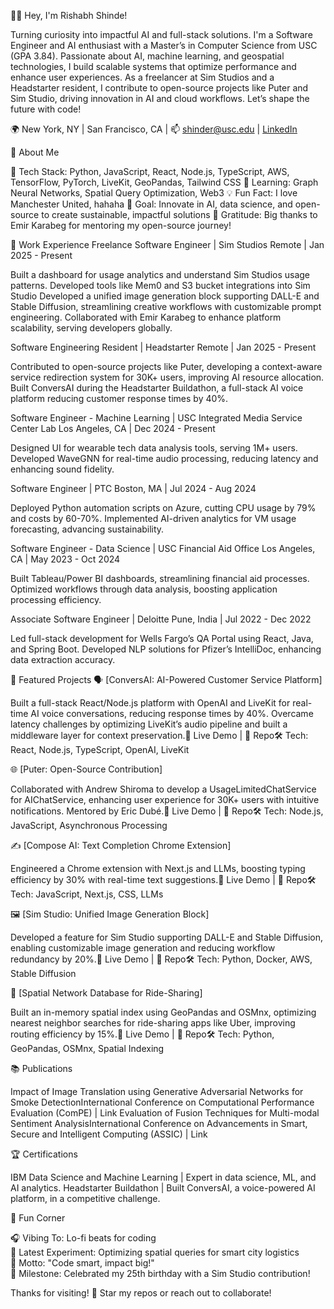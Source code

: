 
  


👨‍💻 Hey, I'm Rishabh Shinde!

  Turning curiosity into impactful AI and full-stack solutions.
  I'm a Software Engineer and AI enthusiast with a Master’s in Computer Science from USC (GPA 3.84). Passionate about AI, machine learning, and geospatial technologies, I build scalable systems that optimize performance and enhance user experiences. As a freelancer at Sim Studios and a Headstarter resident, I contribute to open-source projects like Puter and Sim Studio, driving innovation in AI and cloud workflows. Let’s shape the future with code!



  🌍 New York, NY | San Francisco, CA | 📫 shinder@usc.edu | [LinkedIn](https://www.linkedin.com/in/rishabh-shinde/) 



  
  
  



🌟 About Me

🔧 Tech Stack: Python, JavaScript, React, Node.js, TypeScript, AWS, TensorFlow, PyTorch, LiveKit, GeoPandas, Tailwind CSS
🌱 Learning: Graph Neural Networks, Spatial Query Optimization, Web3
💡 Fun Fact: I love Manchester United, hahaha
🎯 Goal: Innovate in AI, data science, and open-source to create sustainable, impactful solutions
🙌 Gratitude: Big thanks to Emir Karabeg for mentoring my open-source journey!


  


💼 Work Experience
Freelance Software Engineer | Sim Studios
Remote | Jan 2025 - Present

Built a dashboard for usage analytics and understand Sim Studios usage patterns.
Developed tools like Mem0 and S3 bucket integrations into Sim Studio
Developed a unified image generation block supporting DALL-E and Stable Diffusion, streamlining creative workflows with customizable prompt engineering.
Collaborated with Emir Karabeg to enhance platform scalability, serving developers globally.

Software Engineering Resident | Headstarter
Remote | Jan 2025 - Present

Contributed to open-source projects like Puter, developing a context-aware service redirection system for 30K+ users, improving AI resource allocation.
Built ConversAI during the Headstarter Buildathon, a full-stack AI voice platform reducing customer response times by 40%.

Software Engineer - Machine Learning | USC Integrated Media Service Center Lab
Los Angeles, CA | Dec 2024 - Present

Designed UI for wearable tech data analysis tools, serving 1M+ users.
Developed WaveGNN for real-time audio processing, reducing latency and enhancing sound fidelity.

Software Engineer | PTC
Boston, MA | Jul 2024 - Aug 2024

Deployed Python automation scripts on Azure, cutting CPU usage by 79% and costs by 60-70%.
Implemented AI-driven analytics for VM usage forecasting, advancing sustainability.

Software Engineer - Data Science | USC Financial Aid Office
Los Angeles, CA | May 2023 - Oct 2024

Built Tableau/Power BI dashboards, streamlining financial aid processes.
Optimized workflows through data analysis, boosting application processing efficiency.

Associate Software Engineer | Deloitte
Pune, India | Jul 2022 - Dec 2022

Led full-stack development for Wells Fargo’s QA Portal using React, Java, and Spring Boot.
Developed NLP solutions for Pfizer’s IntelliDoc, enhancing data extraction accuracy.


🌟 Featured Projects
🗣️ [ConversAI: AI-Powered Customer Service Platform]

Built a full-stack React/Node.js platform with OpenAI and LiveKit for real-time AI voice conversations, reducing response times by 40%. Overcame latency challenges by optimizing LiveKit’s audio pipeline and built a middleware layer for context preservation.🔗 Live Demo | 📂 Repo🛠️ Tech: React, Node.js, TypeScript, OpenAI, LiveKit

🌐 [Puter: Open-Source Contribution]

Collaborated with Andrew Shiroma to develop a UsageLimitedChatService for AIChatService, enhancing user experience for 30K+ users with intuitive notifications. Mentored by Eric Dubé.🔗 Live Demo | 📂 Repo🛠️ Tech: Node.js, JavaScript, Asynchronous Processing

✍️ [Compose AI: Text Completion Chrome Extension]

Engineered a Chrome extension with Next.js and LLMs, boosting typing efficiency by 30% with real-time text suggestions.🔗 Live Demo | 📂 Repo🛠️ Tech: JavaScript, Next.js, CSS, LLMs

🖼️ [Sim Studio: Unified Image Generation Block]

Developed a feature for Sim Studio supporting DALL-E and Stable Diffusion, enabling customizable image generation and reducing workflow redundancy by 20%.🔗 Live Demo | 📂 Repo🛠️ Tech: Python, Docker, AWS, Stable Diffusion

🚗 [Spatial Network Database for Ride-Sharing]

Built an in-memory spatial index using GeoPandas and OSMnx, optimizing nearest neighbor searches for ride-sharing apps like Uber, improving routing efficiency by 15%.🔗 Live Demo | 📂 Repo🛠️ Tech: Python, GeoPandas, OSMnx, Spatial Indexing


  



📚 Publications

Impact of Image Translation using Generative Adversarial Networks for Smoke DetectionInternational Conference on Computational Performance Evaluation (ComPE) | Link
Evaluation of Fusion Techniques for Multi-modal Sentiment AnalysisInternational Conference on Advancements in Smart, Secure and Intelligent Computing (ASSIC) | Link


🏆 Certifications

IBM Data Science and Machine Learning | Expert in data science, ML, and AI analytics.
Headstarter Buildathon | Built ConversAI, a voice-powered AI platform, in a competitive challenge.


  




🎉 Fun Corner

🎧 Vibing To: Lo-fi beats for coding  
🧪 Latest Experiment: Optimizing spatial queries for smart city logistics  
💭 Motto: "Code smart, impact big!"  
🎂 Milestone: Celebrated my 25th birthday with a Sim Studio contribution!


  




  



  Thanks for visiting! 🚀 Star my repos or reach out to collaborate!
  



  




  
